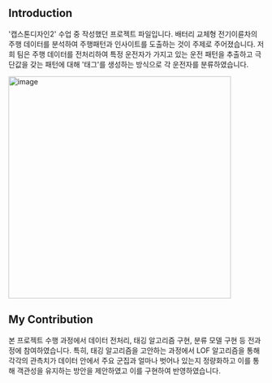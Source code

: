 ## Introduction
'캡스톤디자인2' 수업 중 작성했던 프로젝트 파일입니다. 배터리 교체형 전기이륜차의 주행 데이터를 분석하여 주행패턴과 인사이트를 도출하는 것이 주제로 주어졌습니다.
저희 팀은 주행 데이터를 전처리하여 특정 운전자가 가지고 있는 운전 패턴을 추출하고 극단값을 갖는 패턴에 대해 '태그'를 생성하는 방식으로 각 운전자를 분류하였습니다.

<img width="438" alt="image" src="https://github.com/hyewwn/CapstoneDesign2/assets/74613565/9112ed38-88f0-480a-a535-8da8cf7f6a3e">


## My Contribution
본 프로젝트 수행 과정에서 데이터 전처리, 태깅 알고리즘 구현, 분류 모델 구현 등 전과정에 참여하였습니다. 특히, 태깅 알고리즘을 고안하는 과정에서 LOF 알고리즘을 통해 각각의 관측치가 데이터 안에서 주요 군집과 얼마나 벗어나 있는지 정량화하고 이를 통해 객관성을 유지하는 방안을 제안하였고 이를 구현하여 반영하였습니다. 
